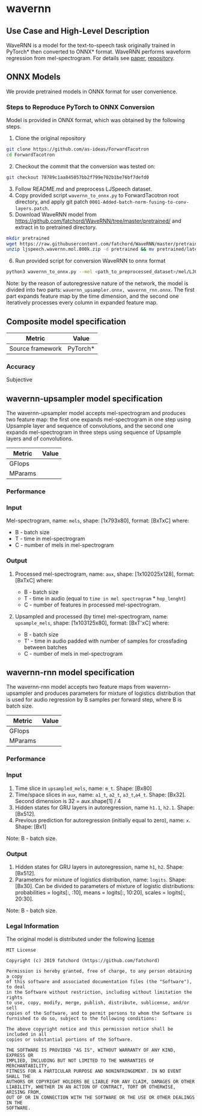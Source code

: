 # wavernn

## Use Case and High-Level Description

WaveRNN is a model for the text-to-speech task originally trained in PyTorch\*
then converted to ONNX\* format.
WaveRNN performs waveform regression from mel-spectrogram.
For details see [paper](https://arxiv.org/pdf/1703.10135.pdf), [repository](https://github.com/as-ideas/ForwardTacotron).

## ONNX Models
We provide pretrained models in ONNX format for user convenience.

### Steps to Reproduce PyTorch to ONNX Conversion
Model is provided in ONNX format, which was obtained by the following steps.

1. Clone the original repository
```sh
git clone https://github.com/as-ideas/ForwardTacotron
cd ForwardTacotron
```
2. Checkout the commit that the conversion was tested on:
```sh
git checkout 78789c1aa845057bb2f799e702b1be76bf7defd0
```
3. Follow README.md and preprocess LJSpeech dataset.
4. Copy provided script `wavernn_to_onnx.py` to ForwardTacotron root directory, and apply git patch `0001-Added-batch-norm-fusing-to-conv-layers.patch`.
5. Download WaveRNN model from https://github.com/fatchord/WaveRNN/tree/master/pretrained/ and extract in to pretrained directory.
```sh
mkdir pretrained
wget https://raw.githubusercontent.com/fatchord/WaveRNN/master/pretrained/ljspeech.wavernn.mol.800k.zip
unzip ljspeech.wavernn.mol.800k.zip -d pretrained && mv pretrained/latest_weights.pyt pretrained/wave_800K.pyt
```
6. Run provided script for conversion WaveRNN to onnx format
```sh
python3 wavernn_to_onnx.py --mel <path_to_preprocessed_dataset>/mel/LJ008-0254.npy --voc_weights pretrained/wave_800K.pyt --hp_file hparams.py --batched
```
Note: by the reason of autoregressive nature of the network, the model is divided into two parts: `wavernn_upsampler.onnx, wavernn_rnn.onnx`. The first part expands feature map by the time dimension, and the second one iteratively processes every column in expanded feature map.

## Composite model specification

| Metric                          | Value                                     |
|---------------------------------|-------------------------------------------|
| Source framework                | PyTorch*                                  |

### Accuracy

Subjective

## wavernn-upsampler model specification

The wavernn-upsampler model accepts mel-spectrogram and produces two feature map: the first one expands mel-spectrogram in one step using Upsample layer and sequence of convolutions, and the second one expands mel-spectrogram in three steps using sequence of Upsample layers and of convolutions.

| Metric                          | Value                                     |
|---------------------------------|-------------------------------------------|
| GFlops                          |                                           |
| MParams                         |                                           |

### Performance

### Input

Mel-spectrogram, name: `mels`, shape: [1x793x80], format: [BxTxC]
where:

   - B - batch size
   - T - time in mel-spectrogram
   - C - number of mels in mel-spectrogram

### Output

1. Processed mel-spectrogram, name: `aux`, shape: [1x102025x128], format: [BxTxC]
where:
   - B - batch size
   - T - time in audio (equal to `time in mel spectrogram` * `hop_lenght`)
   - C - number of features in processed mel-spectrogram.

2. Upsampled and processed (by time) mel-spectrogram, name: `upsample_mels`, shape: [1x103125x80], format: [BxT'xC]
where:
   - B - batch size
   - T' - time in audio padded with number of samples for crossfading between batches
   - C - number of mels in mel-spectrogram


## wavernn-rnn model specification
The wavernn-rnn model accepts two feature maps from wavernn-upsampler and produces parameters for mixture of logistics distribution that is used for audio regression by B samples per forward step, where B is batch size.

| Metric                          | Value                                     |
|---------------------------------|-------------------------------------------|
| GFlops                          |                                           |
| MParams                         |                                           |

### Performance

### Input
1. Time slice in `upsampled_mels`, name: `m_t`. Shape: [Bx80]
2. Time/space slices in `aux`, name: `a1_t`, `a2_t`, `a3_t`,`a4_t`. Shape: [Bx32]. Second dimension is 32 = aux.shape[1] / 4
3. Hidden states for GRU layers in autoregression, name `h1.1`, `h2.1`. Shape: [Bx512].
4. Previous prediction for autoregression (initially equal to zero), name: `x`. Shape: [Bx1]

Note: B - batch size.

### Output
1. Hidden states for GRU layers in autoregression, name `h1`, `h2`. Shape: [Bx512].
2. Parameters for mixture of logistics distribution, name: `logits`. Shape: [Bx30]. Can be divided to parameters of mixture of logistic distributions: probabilities = logits[:, :10], means = logits[:, 10:20], scales = logits[:, 20:30].

Note: B - batch size.

### Legal Information

The original model is distributed under the following
[license](https://github.com/fatchord/WaveRNN/blob/master/LICENSE.txt)

```
MIT License

Copyright (c) 2019 fatchord (https://github.com/fatchord)

Permission is hereby granted, free of charge, to any person obtaining a copy
of this software and associated documentation files (the "Software"), to deal
in the Software without restriction, including without limitation the rights
to use, copy, modify, merge, publish, distribute, sublicense, and/or sell
copies of the Software, and to permit persons to whom the Software is
furnished to do so, subject to the following conditions:

The above copyright notice and this permission notice shall be included in all
copies or substantial portions of the Software.

THE SOFTWARE IS PROVIDED "AS IS", WITHOUT WARRANTY OF ANY KIND, EXPRESS OR
IMPLIED, INCLUDING BUT NOT LIMITED TO THE WARRANTIES OF MERCHANTABILITY,
FITNESS FOR A PARTICULAR PURPOSE AND NONINFRINGEMENT. IN NO EVENT SHALL THE
AUTHORS OR COPYRIGHT HOLDERS BE LIABLE FOR ANY CLAIM, DAMAGES OR OTHER
LIABILITY, WHETHER IN AN ACTION OF CONTRACT, TORT OR OTHERWISE, ARISING FROM,
OUT OF OR IN CONNECTION WITH THE SOFTWARE OR THE USE OR OTHER DEALINGS IN THE
SOFTWARE.
```
